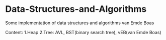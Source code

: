 # Data-Structures-and-Algorithms
Some implementation of data structures and algorithms van Emde Boas

Content:
    1.Heap
    2.Tree:
        AVL, 
        BST(binary search tree), 
        vEB(van Emde Boas)
